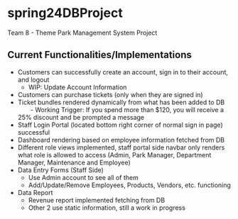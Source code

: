 # spring24DBProject

Team 8 - Theme Park Management System Project

## Current Functionalities/Implementations

- Customers can successfully create an account, sign in to their account, and logout
  - WIP: Update Account Information
- Customers can purchase tickets (only when they are signed in)
- Ticket bundles rendered dynamically from what has been added to DB
      - Working Trigger: If you spend more than $120, you will receive a 25% discount and be prompted a message
- Staff Login Portal (located bottom right corner of normal sign in page) successful
- Dashboard rendering based on employee information fetched from DB
- Different role views implemented, staff portal side navbar only renders what role is allowed to access (Admin, Park Manager, Department Manager, Maintenance and Employee)
- Data Entry Forms (Staff Side)
  - Use Admin account to see all of them
  - Add/Update/Remove Employees, Products, Vendors, etc. functioning
- Data Report
  - Revenue report implemented fetching from DB
  - Other 2 use static information, still a work in progress
